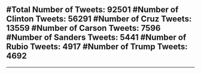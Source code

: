 #Total Number of Tweets: 92501 
#Number of Clinton Tweets: 56291
#Number of Cruz Tweets: 13559
#Number of Carson Tweets: 7596
#Number of Sanders Tweets: 5441
#Number of Rubio Tweets: 4917
#Number of Trump Tweets: 4692
---
---
